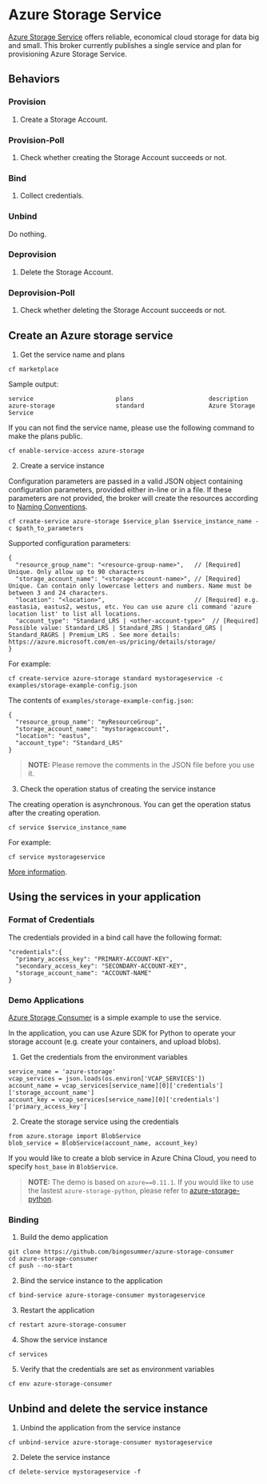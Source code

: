 # Azure Storage Service

[Azure Storage Service](https://azure.microsoft.com/en-us/services/storage/) offers reliable, economical cloud storage for data big and small. This broker currently publishes a single service and plan for provisioning Azure Storage Service.

## Behaviors

### Provision
  
  1. Create a Storage Account.
  
### Provision-Poll
  
  1. Check whether creating the Storage Account succeeds or not.
  
### Bind

  1. Collect credentials.

### Unbind
  
  Do nothing.
  
### Deprovision

  1. Delete the Storage Account.

### Deprovision-Poll

  1. Check whether deleting the Storage Account succeeds or not.
  
## Create an Azure storage service

1. Get the service name and plans

  ```
  cf marketplace
  ```

  Sample output:

  ```
  service                       plans                     description
  azure-storage                 standard                  Azure Storage Service
  ```

  If you can not find the service name, please use the following command to make the plans public.

  ```
  cf enable-service-access azure-storage
  ```

2. Create a service instance

  Configuration parameters are passed in a valid JSON object containing configuration parameters, provided either in-line or in a file. If these parameters are not provided, the broker will create the resources according to [Naming Conventions](#naming-conventions).

  ```
  cf create-service azure-storage $service_plan $service_instance_name -c $path_to_parameters
  ```

  Supported configuration parameters:

  ```
  {
    "resource_group_name": "<resource-group-name>",   // [Required] Unique. Only allow up to 90 characters
    "storage_account_name": "<storage-account-name>", // [Required] Unique. Can contain only lowercase letters and numbers. Name must be between 3 and 24 characters.
    "location": "<location>",                         // [Required] e.g. eastasia, eastus2, westus, etc. You can use azure cli command 'azure location list' to list all locations.
    "account_type": "Standard_LRS | <other-account-type>"  // [Required] Possible value: Standard_LRS | Standard_ZRS | Standard_GRS | Standard_RAGRS | Premium_LRS . See more details: https://azure.microsoft.com/en-us/pricing/details/storage/
  }
  ```

  For example:

  ```
  cf create-service azure-storage standard mystorageservice -c examples/storage-example-config.json
  ```

  The contents of `examples/storage-example-config.json`:

  ```
  {
    "resource_group_name": "myResourceGroup",
    "storage_account_name": "mystorageaccount",
    "location": "eastus",
    "account_type": "Standard_LRS"
  }
  ```

  >**NOTE:** Please remove the comments in the JSON file before you use it.

3. Check the operation status of creating the service instance

  The creating operation is asynchronous. You can get the operation status after the creating operation.

  ```
  cf service $service_instance_name
  ```

  For example:

  ```
  cf service mystorageservice
  ```

[More information](http://docs.cloudfoundry.org/devguide/services/managing-services.html#create).

## Using the services in your application

### Format of Credentials

The credentials provided in a bind call have the following format:

```
"credentials":{
  "primary_access_key": "PRIMARY-ACCOUNT-KEY",
  "secondary_access_key": "SECONDARY-ACCOUNT-KEY",
  "storage_account_name": "ACCOUNT-NAME"
}
```

### Demo Applications

[Azure Storage Consumer](https://github.com/bingosummer/azure-storage-consumer) is a simple example to use the service.

In the application, you can use Azure SDK for Python to operate your storage account (e.g. create your containers, and upload blobs).

1. Get the credentials from the environment variables

  ```
  service_name = 'azure-storage'
  vcap_services = json.loads(os.environ['VCAP_SERVICES'])
  account_name = vcap_services[service_name][0]['credentials']['storage_account_name']
  account_key = vcap_services[service_name][0]['credentials']['primary_access_key']
  ```

2. Create the storage service using the credentials

  ```
  from azure.storage import BlobService
  blob_service = BlobService(account_name, account_key)
  ```

  If you would like to create a blob service in Azure China Cloud, you need to specify `host_base` in `BlobService`.

>**NOTE:** The demo is based on `azure==0.11.1`. If you would like to use the lastest `azure-storage-python`, please refer to [azure-storage-python](https://github.com/Azure/azure-storage-python).

### Binding

1. Build the demo application

  ```
  git clone https://github.com/bingosummer/azure-storage-consumer
  cd azure-storage-consumer
  cf push --no-start
  ```

2. Bind the service instance to the application

  ```
  cf bind-service azure-storage-consumer mystorageservice
  ```

3. Restart the application

  ```
  cf restart azure-storage-consumer
  ```

4. Show the service instance

  ```
  cf services
  ```

5. Verify that the credentials are set as environment variables

  ```
  cf env azure-storage-consumer
  ```

## Unbind and delete the service instance

1. Unbind the application from the service instance

  ```
  cf unbind-service azure-storage-consumer mystorageservice
  ```

2. Delete the service instance

  ```
  cf delete-service mystorageservice -f
  ```
